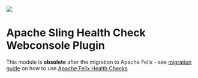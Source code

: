 [<img src="https://sling.apache.org/res/logos/sling.png"/>](https://sling.apache.org)

# Apache Sling Health Check Webconsole Plugin

This module is **obsolete** after the migration to Apache Felix - see [migration guide](https://sling.apache.org/documentation/bundles/sling-health-check-tool.html) on how to use [Apache Felix Health Checks](https://felix.apache.org/documentation/subprojects/apache-felix-healthchecks.html)

